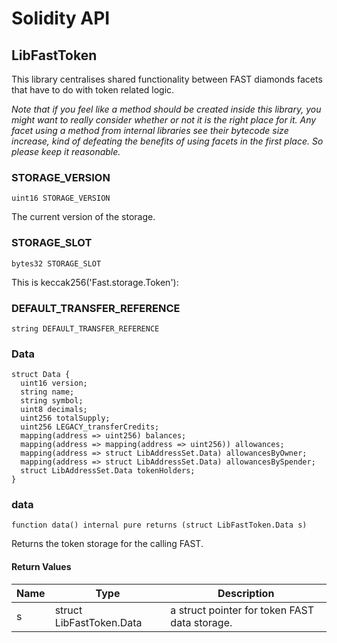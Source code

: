 # Solidity API

## LibFastToken

This library centralises shared functionality between FAST diamonds facets that have to do with token related logic.

_Note that if you feel like a method should be created inside this library, you might want to really consider
whether or not it is the right place for it. Any facet using a method from internal libraries see their bytecode
size increase, kind of defeating the benefits of using facets in the first place. So please keep it reasonable._

### STORAGE_VERSION

```solidity
uint16 STORAGE_VERSION
```

The current version of the storage.

### STORAGE_SLOT

```solidity
bytes32 STORAGE_SLOT
```

This is keccak256('Fast.storage.Token'):

### DEFAULT_TRANSFER_REFERENCE

```solidity
string DEFAULT_TRANSFER_REFERENCE
```

### Data

```solidity
struct Data {
  uint16 version;
  string name;
  string symbol;
  uint8 decimals;
  uint256 totalSupply;
  uint256 LEGACY_transferCredits;
  mapping(address => uint256) balances;
  mapping(address => mapping(address => uint256)) allowances;
  mapping(address => struct LibAddressSet.Data) allowancesByOwner;
  mapping(address => struct LibAddressSet.Data) allowancesBySpender;
  struct LibAddressSet.Data tokenHolders;
}
```

### data

```solidity
function data() internal pure returns (struct LibFastToken.Data s)
```

Returns the token storage for the calling FAST.

#### Return Values

| Name | Type | Description |
| ---- | ---- | ----------- |
| s | struct LibFastToken.Data | a struct pointer for token FAST data storage. |

